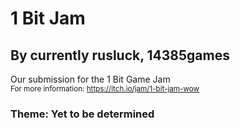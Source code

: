 # 1 Bit Jam
## By currently rusluck, 14385games


Our submission for the 1 Bit Game Jam\
<sub>For more information: https://itch.io/jam/1-bit-jam-wow</sub>

### **Theme**: Yet to be determined